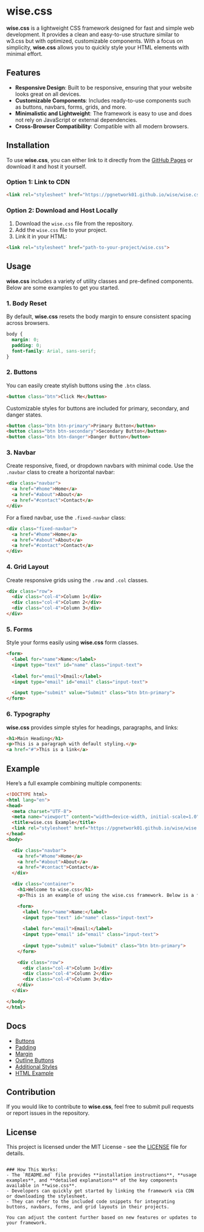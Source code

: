 # wise.css

**wise.css** is a lightweight CSS framework designed for fast and simple web development. It provides a clean and easy-to-use structure similar to w3.css but with optimized, customizable components. With a focus on simplicity, **wise.css** allows you to quickly style your HTML elements with minimal effort.

## Features

- **Responsive Design**: Built to be responsive, ensuring that your website looks great on all devices.
- **Customizable Components**: Includes ready-to-use components such as buttons, navbars, forms, grids, and more.
- **Minimalistic and Lightweight**: The framework is easy to use and does not rely on JavaScript or external dependencies.
- **Cross-Browser Compatibility**: Compatible with all modern browsers.

## Installation

To use **wise.css**, you can either link to it directly from the [GitHub Pages](https://pgnetwork01.github.io/wise/wise.css) or download it and host it yourself.

### Option 1: Link to CDN

```html
<link rel="stylesheet" href="https://pgnetwork01.github.io/wise/wise.css">
```

### Option 2: Download and Host Locally

1. Download the `wise.css` file from the repository.
2. Add the `wise.css` file to your project.
3. Link it in your HTML:

```html
<link rel="stylesheet" href="path-to-your-project/wise.css">
```

## Usage

**wise.css** includes a variety of utility classes and pre-defined components. Below are some examples to get you started.

### 1. Body Reset

By default, **wise.css** resets the body margin to ensure consistent spacing across browsers.

```css
body {
  margin: 0;
  padding: 0;
  font-family: Arial, sans-serif;
}
```

### 2. Buttons

You can easily create stylish buttons using the `.btn` class.

```html
<button class="btn">Click Me</button>
```

Customizable styles for buttons are included for primary, secondary, and danger states.

```html
<button class="btn btn-primary">Primary Button</button>
<button class="btn btn-secondary">Secondary Button</button>
<button class="btn btn-danger">Danger Button</button>
```

### 3. Navbar

Create responsive, fixed, or dropdown navbars with minimal code. Use the `.navbar` class to create a horizontal navbar:

```html
<div class="navbar">
  <a href="#home">Home</a>
  <a href="#about">About</a>
  <a href="#contact">Contact</a>
</div>
```

For a fixed navbar, use the `.fixed-navbar` class:

```html
<div class="fixed-navbar">
  <a href="#home">Home</a>
  <a href="#about">About</a>
  <a href="#contact">Contact</a>
</div>
```

### 4. Grid Layout

Create responsive grids using the `.row` and `.col` classes.

```html
<div class="row">
  <div class="col-4">Column 1</div>
  <div class="col-4">Column 2</div>
  <div class="col-4">Column 3</div>
</div>
```

### 5. Forms

Style your forms easily using **wise.css** form classes.

```html
<form>
  <label for="name">Name:</label>
  <input type="text" id="name" class="input-text">
  
  <label for="email">Email:</label>
  <input type="email" id="email" class="input-text">

  <input type="submit" value="Submit" class="btn btn-primary">
</form>
```

### 6. Typography

**wise.css** provides simple styles for headings, paragraphs, and links:

```html
<h1>Main Heading</h1>
<p>This is a paragraph with default styling.</p>
<a href="#">This is a link</a>
```

## Example

Here’s a full example combining multiple components:

```html
<!DOCTYPE html>
<html lang="en">
<head>
  <meta charset="UTF-8">
  <meta name="viewport" content="width=device-width, initial-scale=1.0">
  <title>wise.css Example</title>
  <link rel="stylesheet" href="https://pgnetwork01.github.io/wise/wise.css">
</head>
<body>

  <div class="navbar">
    <a href="#home">Home</a>
    <a href="#about">About</a>
    <a href="#contact">Contact</a>
  </div>

  <div class="container">
    <h1>Welcome to wise.css</h1>
    <p>This is an example of using the wise.css framework. Below is a form and a grid layout.</p>

    <form>
      <label for="name">Name:</label>
      <input type="text" id="name" class="input-text">
      
      <label for="email">Email:</label>
      <input type="email" id="email" class="input-text">
      
      <input type="submit" value="Submit" class="btn btn-primary">
    </form>

    <div class="row">
      <div class="col-4">Column 1</div>
      <div class="col-4">Column 2</div>
      <div class="col-4">Column 3</div>
    </div>
  </div>

</body>
</html>
```

## Docs

- [Buttons](/btns.md)
- [Padding](/padding.md)
- [Margin](/margin.md)
- [Outline Buttons](#outline-buttons)
- [Additional Styles](#additional-styles)
- [HTML Example](#html-example)

## Contribution

If you would like to contribute to **wise.css**, feel free to submit pull requests or report issues in the repository.

## License

This project is licensed under the MIT License - see the [LICENSE](LICENSE) file for details.
```

### How This Works:
- The `README.md` file provides **installation instructions**, **usage examples**, and **detailed explanations** of the key components available in **wise.css**.
- Developers can quickly get started by linking the framework via CDN or downloading the stylesheet.
- They can refer to the included code snippets for integrating buttons, navbars, forms, and grid layouts in their projects.

You can adjust the content further based on new features or updates to your framework.
